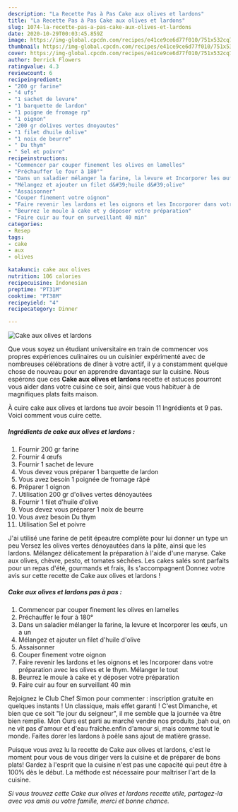 ```yaml
---
description: "La Recette Pas à Pas Cake aux olives et lardons"
title: "La Recette Pas à Pas Cake aux olives et lardons"
slug: 1074-la-recette-pas-a-pas-cake-aux-olives-et-lardons
date: 2020-10-29T00:03:45.859Z
image: https://img-global.cpcdn.com/recipes/e41ce9ce6d77f010/751x532cq70/cake-aux-olives-et-lardons-photo-principale-de-la-recette.jpg
thumbnail: https://img-global.cpcdn.com/recipes/e41ce9ce6d77f010/751x532cq70/cake-aux-olives-et-lardons-photo-principale-de-la-recette.jpg
cover: https://img-global.cpcdn.com/recipes/e41ce9ce6d77f010/751x532cq70/cake-aux-olives-et-lardons-photo-principale-de-la-recette.jpg
author: Derrick Flowers
ratingvalue: 4.3
reviewcount: 6
recipeingredient:
- "200 gr farine"
- "4 ufs"
- "1 sachet de levure"
- "1 barquette de lardon"
- "1 poigne de fromage rp"
- "1 oignon"
- "200 gr dolives vertes dnoyautes"
- "1 filet dhuile dolive"
- "1 noix de beurre"
- " Du thym"
- " Sel et poivre"
recipeinstructions:
- "Commencer par couper finement les olives en lamelles"
- "Préchauffer le four à 180°"
- "Dans un saladier mélanger la farine, la levure et Incorporer les œufs, un a un"
- "Mélangez et ajouter un filet d&#39;huile d&#39;olive"
- "Assaisonner"
- "Couper finement votre oignon"
- "Faire revenir les lardons et les oignons et les Incorporer dans votre préparation avec les olives et le thym. Mélanger le tout"
- "Beurrez le moule à cake et y déposer votre préparation"
- "Faire cuir au four en surveillant 40 min"
categories:
- Resep
tags:
- cake
- aux
- olives

katakunci: cake aux olives 
nutrition: 106 calories
recipecuisine: Indonesian
preptime: "PT31M"
cooktime: "PT38M"
recipeyield: "4"
recipecategory: Dinner

---
```



![Cake aux olives et lardons](https://img-global.cpcdn.com/recipes/e41ce9ce6d77f010/751x532cq70/cake-aux-olives-et-lardons-photo-principale-de-la-recette.jpg)

Que vous soyez un étudiant universitaire en train de commencer vos propres expériences culinaires ou un cuisinier expérimenté avec de nombreuses célébrations de dîner à votre actif, il y a constamment quelque chose de nouveau pour en apprendre davantage sur la cuisine. Nous espérons que ces <strong> Cake aux olives et lardons </strong> recette et astuces pourront vous aider dans votre cuisine ce soir, ainsi que vous habituer à de magnifiques plats faits maison.

<!--inarticleads1-->

À cuire cake aux olives et lardons tue avoir besoin 11 Ingrédients et 9 pas. Voici comment vous cuire cette.

##### Ingrédients de cake aux olives et lardons :

1. Fournir 200 gr farine
1. Fournir 4 œufs
1. Fournir 1 sachet de levure
1. Vous devez vous préparer 1 barquette de lardon
1. Vous avez besoin 1 poignée de fromage râpé
1. Préparer 1 oignon
1. Utilisation 200 gr d&#39;olives vertes dénoyautées
1. Fournir 1 filet d&#39;huile d&#39;olive
1. Vous devez vous préparer 1 noix de beurre
1. Vous avez besoin  Du thym
1. Utilisation  Sel et poivre


J&#39;ai utilisé une farine de petit épeautre complète pour lui donner un type un peu Versez les olives vertes dénoyautées dans la pâte, ainsi que les lardons. Mélangez délicatement la préparation à l&#39;aide d&#39;une maryse. Cake aux olives, chèvre, pesto, et tomates séchées. Les cakes salés sont parfaits pour un repas d&#39;été, gourmands et frais, ils s&#39;accompagnent Donnez votre avis sur cette recette de Cake aux olives et lardons ! 

<!--inarticleads2-->

##### Cake aux olives et lardons pas à pas :

1. Commencer par couper finement les olives en lamelles
1. Préchauffer le four à 180°
1. Dans un saladier mélanger la farine, la levure et Incorporer les œufs, un a un
1. Mélangez et ajouter un filet d&#39;huile d&#39;olive
1. Assaisonner
1. Couper finement votre oignon
1. Faire revenir les lardons et les oignons et les Incorporer dans votre préparation avec les olives et le thym. Mélanger le tout
1. Beurrez le moule à cake et y déposer votre préparation
1. Faire cuir au four en surveillant 40 min


Rejoignez le Club Chef Simon pour commenter : inscription gratuite en quelques instants ! Un classique, mais effet garanti ! C&#39;est Dimanche, et bien que ce soit &#34;le jour du seigneur&#34;, il me semble que la journée va être bien remplie. Mon Ours est parti au marché vendre nos produits ,bah oui, on ne vit pas d&#39;amour et d&#39;eau fraîche.enfin d&#39;amour si, mais comme tout le monde. Faites dorer les lardons à poêle sans ajout de matière grasse. 

<!--inarticleads1-->

<p>
Puisque vous avez lu la recette de Cake aux olives et lardons, c'est le moment pour vous de vous diriger vers la cuisine et de préparer de bons plats! Gardez à l'esprit que la cuisine n'est pas une capacité qui peut être à 100% dès le début. La méthode est nécessaire pour maîtriser l'art de la cuisine.
</p>

<p>
<i>Si vous trouvez cette Cake aux olives et lardons recette utile, partagez-la avec vos amis ou votre famille, merci et bonne chance.</i>
</p>

